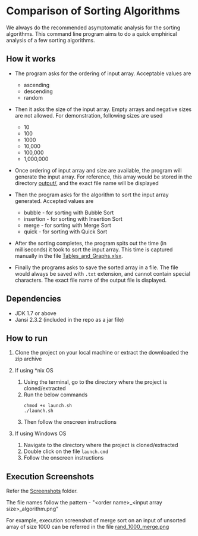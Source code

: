# Comparison of Sorting Algorithms

We always do the recommended asymptomatic analysis for the sorting algorithms. This command line program aims to do a quick emphirical analysis of a few sorting algorithms.



## How it works

+ The program asks for the ordering of input array. Acceptable values are
   + ascending
   + descending
   + random

+ Then it asks the size of the input array. Empty arrays and negative sizes are not allowed. For demonstration, following sizes are used
   + 10
   + 100
   + 1000
   + 10,000
   + 100,000
   + 1,000,000

+ Once ordering of input array and size are available, the program will generate the input array. For reference, this array would be stored in the directory [output/](outputs/), and the exact file name will be displayed

+ Then the program asks for the algorithm to sort the input array generated. Accepted values are 
   + bubble - for sorting with Bubble Sort
   + insertion - for sorting with Insertion Sort
   + merge - for sorting with Merge Sort
   + quick - for sorting with Quick Sort

+ After the sorting completes, the program spits out the time (in milliseconds) it took to sort the input array. This time is captured manually in the file [Tables_and_Graphs.xlsx](Tables_and_Graphs.xlsx).

+ Finally the programs asks to save the sorted array in a file. The file would always be saved with `.txt` extension, and cannot contain special characters. The exact file name of the output file is displayed.



## Dependencies

+ JDK 1.7 or above
+ Jansi 2.3.2 (included in the repo as a jar file)



## How to run

1. Clone the project on your local machine or extract the downloaded the zip archive

1. If using *nix OS
   1. Using the terminal, go to the directory where the project is cloned/extracted
   1. Run the below commands
      ```shell
      chmod +x launch.sh
      ./launch.sh
      ```
   1. Then follow the onscreen instructions

1. If using Windows OS
   1. Navigate to the directory where the project is cloned/extracted
   1. Double click on the file `launch.cmd`
   1. Follow the onscreen instructions



## Execution Screenshots

Refer the [Screenshots](Screenshots/) folder.

The file names follow the pattern - "\<order name\>_\<input array size\>_algorithm.png"

For example, execution screenshot of merge sort on an input of unsorted array of size 1000 can be referred in the file [rand_1000_merge.png](Screenshots/rand_1000_merge.png)
